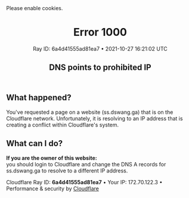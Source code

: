 <!DOCTYPE html>
<!--[if lt IE 7]> <html class="no-js ie6 oldie" lang="en-US"> <![endif]-->
<!--[if IE 7]>    <html class="no-js ie7 oldie" lang="en-US"> <![endif]-->
<!--[if IE 8]>    <html class="no-js ie8 oldie" lang="en-US"> <![endif]-->
<!--[if gt IE 8]><!--> <html class="no-js" lang="en-US"> <!--<![endif]-->
<head>
<title>DNS points to prohibited IP | ss.dswang.ga | Cloudflare</title>
<meta charset="UTF-8" />
<meta http-equiv="Content-Type" content="text/html; charset=UTF-8" />
<meta http-equiv="X-UA-Compatible" content="IE=Edge,chrome=1" />
<meta name="robots" content="noindex, nofollow" />
<meta name="viewport" content="width=device-width,initial-scale=1" />
<link rel="stylesheet" id="cf_styles-css" href="/cdn-cgi/styles/main.css" type="text/css" media="screen,projection" />
<script defer src="https://api.radar.cloudflare.com/beacon.js"></script>
</head>
<body>
<div id="cf-wrapper">
<div class="cf-alert cf-alert-error cf-cookie-error hidden" id="cookie-alert" data-translate="enable_cookies">Please enable cookies.</div>
<div id="cf-error-details" class="p-0">
<header class="mx-auto pt-10 lg:pt-6 lg:px-8 w-240 lg:w-full mb-15 antialiased">
<h1 class="inline-block md:block mr-2 md:mb-2 font-light text-60 md:text-3xl text-black-dark leading-tight">
<span data-translate="error">Error</span>
<span>1000</span>
</h1>
<span class="inline-block md:block heading-ray-id font-mono text-15 lg:text-sm lg:leading-relaxed">Ray ID: 6a4d41555ad81ea7 &bull;</span>
<span class="inline-block md:block heading-ray-id font-mono text-15 lg:text-sm lg:leading-relaxed">2021-10-27 16:21:02 UTC</span>
<h2 class="text-gray-600 leading-1.3 text-3xl lg:text-2xl font-light">DNS points to prohibited IP</h2>
</header>
<section class="w-240 lg:w-full mx-auto mb-8 lg:px-8">
<div id="what-happened-section" class="w-1/2 md:w-full">
<h2 class="text-3xl leading-tight font-normal mb-4 text-black-dark antialiased" data-translate="what_happened">What happened?</h2>
<p>You've requested a page on a website (ss.dswang.ga) that is on the <a data-orig-proto="https" data-orig-ref="www.cloudflare.com/5xx-error-landing/" target="_blank">Cloudflare</a> network. Unfortunately, it is resolving to an IP address that is creating a conflict within Cloudflare's system.</p>
</div>
<div id="resolution-copy-section" class="w-1/2 mt-6 text-15 leading-normal">
<h2 class="text-3xl leading-tight font-normal mb-4 text-black-dark antialiased" data-translate="what_can_i_do">What can I do?</h2>
<p><strong>If you are the owner of this website:</strong><br />you should <a data-orig-proto="https" data-orig-ref="www.cloudflare.com/login?utm_source=error_100x" target="_blank">login to Cloudflare</a> and change the DNS A records for ss.dswang.ga to resolve to a different IP address.</p>
</div>
</section>
<div class="cf-error-footer cf-wrapper w-240 lg:w-full py-10 sm:py-4 sm:px-8 mx-auto text-center sm:text-left border-solid border-0 border-t border-gray-300">
<p class="text-13">
<span class="cf-footer-item sm:block sm:mb-1">Cloudflare Ray ID: <strong class="font-semibold">6a4d41555ad81ea7</strong></span>
<span class="cf-footer-separator sm:hidden">&bull;</span>
<span class="cf-footer-item sm:block sm:mb-1"><span>Your IP</span>: 172.70.122.3</span>
<span class="cf-footer-separator sm:hidden">&bull;</span>
<span class="cf-footer-item sm:block sm:mb-1"><span>Performance &amp; security by</span> <a rel="noopener noreferrer" href="https://www.cloudflare.com/5xx-error-landing" id="brand_link" target="_blank">Cloudflare</a></span>
</p>
</div>
</div>
</div>
<script type="text/javascript">
  window._cf_translation = {};
  
  
</script>
<script defer src="https://static.cloudflareinsights.com/beacon.min.js" data-cf-beacon='{"rayId":"6a4d41555ad81ea7","version":"2021.10.0","r":1,"token":"fd425e38dfb54af79a3735cf69df1219","si":100}'></script>
<script defer src="https://static.cloudflareinsights.com/beacon.min.js" data-cf-beacon='{"rayId":"6a4d415549a01f97","version":"2021.10.0","r":1,"token":"fd425e38dfb54af79a3735cf69df1219","si":100}'></script>
<script defer src="https://static.cloudflareinsights.com/beacon.min.js" data-cf-beacon='{"rayId":"6a4d41553dbb2047","version":"2021.10.0","r":1,"token":"fd425e38dfb54af79a3735cf69df1219","si":100}'></script>
<script defer src="https://static.cloudflareinsights.com/beacon.min.js" data-cf-beacon='{"rayId":"6a4d415519521f97","version":"2021.10.0","r":1,"token":"fd425e38dfb54af79a3735cf69df1219","si":100}'></script>
<script defer src="https://static.cloudflareinsights.com/beacon.min.js" data-cf-beacon='{"rayId":"6a4d415509361f97","version":"2021.10.0","r":1,"token":"fd425e38dfb54af79a3735cf69df1219","si":100}'></script>
<script defer src="https://static.cloudflareinsights.com/beacon.min.js" data-cf-beacon='{"rayId":"6a4d4154eed01fc3","version":"2021.10.0","r":1,"token":"fd425e38dfb54af79a3735cf69df1219","si":100}'></script>
<script defer src="https://static.cloudflareinsights.com/beacon.min.js" data-cf-beacon='{"rayId":"6a4d4154d9ea1ea7","version":"2021.10.0","r":1,"token":"fd425e38dfb54af79a3735cf69df1219","si":100}'></script>
<script defer src="https://static.cloudflareinsights.com/beacon.min.js" data-cf-beacon='{"rayId":"6a4d415498bb1f97","version":"2021.10.0","r":1,"token":"fd425e38dfb54af79a3735cf69df1219","si":100}'></script>
<script defer src="https://static.cloudflareinsights.com/beacon.min.js" data-cf-beacon='{"rayId":"6a4d415489691ea7","version":"2021.10.0","r":1,"token":"fd425e38dfb54af79a3735cf69df1219","si":100}'></script>
<script defer src="https://static.cloudflareinsights.com/beacon.min.js" data-cf-beacon='{"rayId":"6a4d4154795f1ea7","version":"2021.10.0","r":1,"token":"fd425e38dfb54af79a3735cf69df1219","si":100}'></script>
<script defer src="https://static.cloudflareinsights.com/beacon.min.js" data-cf-beacon='{"rayId":"6a4d415469451ea7","version":"2021.10.0","r":1,"token":"fd425e38dfb54af79a3735cf69df1219","si":100}'></script>
<script defer src="https://static.cloudflareinsights.com/beacon.min.js" data-cf-beacon='{"rayId":"6a4d41546c7c2047","version":"2021.10.0","r":1,"token":"fd425e38dfb54af79a3735cf69df1219","si":100}'></script>
<script defer src="https://static.cloudflareinsights.com/beacon.min.js" data-cf-beacon='{"rayId":"6a4d4154591d1ea7","version":"2021.10.0","r":1,"token":"fd425e38dfb54af79a3735cf69df1219","si":100}'></script>
<script defer src="https://static.cloudflareinsights.com/beacon.min.js" data-cf-beacon='{"rayId":"6a4d415428d91ea7","version":"2021.10.0","r":1,"token":"fd425e38dfb54af79a3735cf69df1219","si":100}'></script>
<script defer src="https://static.cloudflareinsights.com/beacon.min.js" data-cf-beacon='{"rayId":"6a4d41539eba1f97","version":"2021.10.0","r":1,"token":"fd425e38dfb54af79a3735cf69df1219","si":100}'></script>
<script defer src="https://static.cloudflareinsights.com/beacon.min.js" data-cf-beacon='{"rayId":"6a4d41536ac42047","version":"2021.10.0","r":1,"token":"fd425e38dfb54af79a3735cf69df1219","si":100}'></script>
<script defer src="https://static.cloudflareinsights.com/beacon.min.js" data-cf-beacon='{"rayId":"6a4d415349ce1ee9","version":"2021.10.0","r":1,"token":"fd425e38dfb54af79a3735cf69df1219","si":100}'></script>
<script defer src="https://static.cloudflareinsights.com/beacon.min.js" data-cf-beacon='{"rayId":"6a4d4153173a1f2b","version":"2021.10.0","r":1,"token":"fd425e38dfb54af79a3735cf69df1219","si":100}'></script>
<script defer src="https://static.cloudflareinsights.com/beacon.min.js" data-cf-beacon='{"rayId":"6a4d41530b8e1f2b","version":"2021.10.0","r":1,"token":"fd425e38dfb54af79a3735cf69df1219","si":100}'></script>
</body>
</html>
